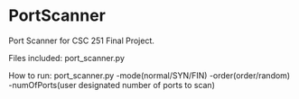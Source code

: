 # PortScanner
Port Scanner for CSC 251 Final Project.

Files included: 
port_scanner.py 

How to run: 
port_scanner.py -mode(normal/SYN/FIN) -order(order/random) -numOfPorts(user designated number of ports to scan) 



